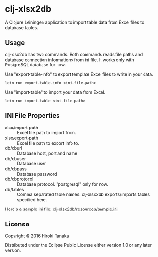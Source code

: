 # clj-xlsx2db

A Clojure Leiningen application to import table data from Excel files to database tables.

## Usage
clj-xlsx2db has two commands. Both commands reads file paths and database connection informations from ini file.
It works only with PostgreSQL database for now.

Use "export-table-info" to export template Excel files to write in your data.

    lein run export-table-info <ini-file-path>

Use "import-table" to import your data from Excel.

    lein run import-table <ini-file-path>

## INI File Properties

<dl>
    <dt>xlsx/import-path</dt>
    <dd>Excel file path to import from.</dd>
    <dt>xlsx/export-path</dt>
    <dd>Excel file path to export info to.</dd>
    <dt>db/dburl</dt>
    <dd>Database host, port and name</dd>
    <dt>db/dbuser</dt>
    <dd>Database user</dd>
    <dt>db/dbpass</dt>
    <dd>Database password</dd>
    <dt>db/dbprotocol</dt>
    <dd>Database protocol. "postgresql" only for now.</dd>
    <dt>db/tables</dt>
    <dd>Comma separated table names. clj-xlsx2db exports/imports tables specified here.</dd>
</dl>

Here's a sample ini file:
[clj-xlsx2db/resources/sample.ini](https://github.com/pirosuke/clj-xlsx2db/blob/master/resources/sample.ini)

## License

Copyright © 2016 Hiroki Tanaka

Distributed under the Eclipse Public License either version 1.0 or any later version.
